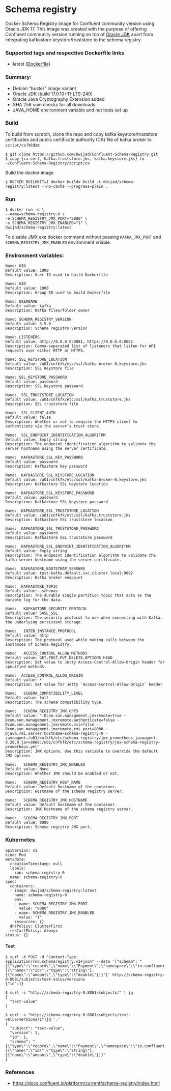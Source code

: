 # Schema registry

Docker Schema Registry image for Confluent community version using Oracle JDK 17. This image was created with the purpose of offering  Confluent community version  running on top of [Oracle JDK](http://www.oracle.com/technetwork/java/javase/downloads/index.html) apart from integrating kafkastore keystore/truststore to the schema registry.

### Supported tags and respective Dockerfile links

 - latest ([Dockerfile](https://github.com/Dwijad/Confluent-Schema-Registry/blob/main/Dockerfile))

### Summary:

-   Debian "buster" image variant
-   Oracle JDK (build 17.0.10+11-LTS-240)
-   Oracle Java Cryptography Extension added
-   SHA 256 sum checks for all downloads
-   JAVA_HOME environment variable and net tools set up

### Build

To build from scratch, clone the repo and copy kafka keystore/truststore certificates and public certificate authority (CA) file of kafka broker to `script/ca` folder.

    $ git clone https://github.com/Dwijad/Confluent-Schema-Registry.git
    $ copy {ca-cert, kafka.truststore.jks, kafka.keystore.jks} to ~/Confluent-Schema-Registry/script/ca 

Build the docker image

    $ DOCKER_BUILDKIT=1 docker buildx build -t dwijad/schema-registry:latest --no-cache --progress=plain .
    
### Run
    $ docker run -d \
    --name=schema-registry-0 \
    -e SCHEMA_REGISTRY_JMX_PORT="8080" \
    -e SCHEMA_REGISTRY_JMX_ENABLED="1" \
    dwijad/schema-registry:latest

To disable JMX exe docker command without passing   `KAFKA_JMX_PORT` and `SCHEMA_REGISTRY_JMX_ENABLED` environment vriable.

 ### Environment variables:

    Name: UID
    Default value: 1000
    Description: User ID used to build Dockerfile   

    Name: GID
    Default value: 1000
    Description: Group ID used to build Dockerfile

    Name: USERNAME 
    Default value: kafka
    Description: Kafka files/folder owner 
    
    Name: SCHEMA_REGISTRY_VERSION 
    Default value: 3.5.0
    Description: Schema registry version
     
    Name: LISTENERS 
    Default value: http://0.0.0.0:8081, https://0.0.0.0:8082
    Description: Comma-separated list of listeners that listen for API requests over either HTTP or HTTPS.

    Name: SSL_KEYSTORE_LOCATION 
    Default value: /u01/cnfkfk/etc/ssl/kafka-broker-0.keystore.jks
    Description: SSL Keystore file

    Name: SSL_KEYSTORE_PASSWORD 
    Default value: password
    Description: SSL Keystore password
  
    Name:  SSL_TRUSTSTORE_LOCATION 
    Default value: /u01/cnfkfk/etc/ssl/kafka.truststore.jks
    Description: SSL truststore file
 
    Name:  SSL_CLIENT_AUTH 
    Default value: false
    Description: Whether or not to require the HTTPS client to authenticate via the server’s trust store.

    Name:  SSL_ENDPOINT_IDENTIFICATION_ALGORITHM
    Default value: Empty string
    Description: The endpoint identification algorithm to validate the server hostname using the server certificate.
    
    Name:  KAFKASTORE_SSL_KEY_PASSWORD
    Default value: password
    Description: Kafkastore key password
    
    Name:  KAFKASTORE_SSL_KEYSTORE_LOCATION 
    Default value: /u01/cnfkfk/etc/ssl/kafka-broker-0.keystore.jks
    Description: Kafkastore SSL keystore location 
    
    Name:  KAFKASTORE_SSL_KEYSTORE_PASSWORD 
    Default value: password
    Description: Kafkastore SSL keystore password 
    
    Name:  KAFKASTORE_SSL_TRUSTSTORE_LOCATION 
    Default value: /u01/cnfkfk/etc/ssl/kafka.truststore.jks
    Description: Kafkastore SSL truststore location
    
    Name:  KAFKASTORE_SSL_TRUSTSTORE_PASSWORD
    Default value: password
    Description: Kafkastore SSL truststore password    

    Name:  KAFKASTORE_SSL_ENDPOINT_IDENTIFICATION_ALGORITHM 
    Default value: Empty string
    Description: The endpoint identification algorithm to validate the kafka server hostname using the server certificate.
        
    Name:  KAFKASTORE_BOOTSTRAP_SERVERS 
    Default value: test-kafka.default.svc.cluster.local:9092
    Description: Kafka broker endpoint 
   
    Name:  KAFKASTORE_TOPIC 
    Default value: _schemas
    Description: The durable single partition topic that acts as the durable log for the data.
        
    Name:   KAFKASTORE_SECURITY_PROTOCOL  
    Default value: SASL_SSL
    Description: The security protocol to use when connecting with Kafka, the underlying persistent storage.
    
    Name:   INTER_INSTANCE_PROTOCOL  
    Default value: http
    Description: The protocol used while making calls between the instances of Schema Registry.
    
    Name:   ACCESS_CONTROL_ALLOW_METHODS  
    Default value: GET,POST,PUT,DELETE,OPTIONS,HEAD
    Description: Set value to Jetty Access-Control-Allow-Origin header for specified methods.
       
    Name:  ACCESS_CONTROL_ALLOW_ORIGIN
    Default value: *
    Description: Set value for Jetty `Access-Control-Allow-Origin` header
     
    Name:   SCHEMA_COMPATIBILITY_LEVEL   
    Default value: full
    Description: The schema compatibility type.
    
    Name:   SCHEMA_REGISTRY_JMX_OPTS   
    Default value: "-Dcom.sun.management.jmxremote=true -Dcom.sun.management.jmxremote.authenticate=false -Dcom.sun.management.jmxremote.ssl=false -Dcom.sun.management.jmxremote.rmi.port=8080 -Djava.rmi.server.hostname=schema-registry-0 -javaagent:/u01/cnfkfk/etc/schema-registry/jmx_prometheus_javaagent-0.20.0.jar=8080:/u01/cnfkfk/etc/schema-registry/jmx-schema-registry-prometheus.yml"
    Description: JMX options. Use this variable to override the default JMX options

    Name:   SCHEMA_REGISTRY_JMX_ENABLED   
    Default value: None
    Description: Whether JMX should be enabled or not.

    Name:   SCHEMA_REGISTRY_HOST_NAME   
    Default value: Default hostname of the container.
    Description: Hostname of the schema registry server.         

    Name:   SCHEMA_REGISTRY_JMX_HOSTNAME  
    Default value: Default hostname of the container.
    Description: JMX Hostname of the schema registry server. 

    Name:   SCHEMA_REGISTRY_JMX_PORT 
    Default value: 8080
    Description: Schema registry JMX port.


### Kubernetes

    apiVersion: v1
    kind: Pod
    metadata:
      creationTimestamp: null
      labels:
        run: schema-registry-0
      name: schema-registry-0
    spec:
      containers:
      - image: dwijad/schema-registry:latest
        name: schema-registry-0
        env:
        - name: SCHEMA_REGISTRY_JMX_PORT
          value: "8080"
        - name: SCHEMA_REGISTRY_JMX_ENABLED
          value: "1"
        resources: {}
      dnsPolicy: ClusterFirst
      restartPolicy: Always
    status: {}

#### Test

    $ curl -X POST -H "Content-Type: application/vnd.schemaregistry.v1+json" --data '{"schema": "{\"type\":\"record\",\"name\":\"Payment\",\"namespace\":\"io.confluent.examples.clients.basicavro\",\"fields\":[{\"name\":\"id\",\"type\":\"string\"},{\"name\":\"amount\",\"type\":\"double\"}]}"}' http://schema-registry-0:8081/subjects/test-value/versions
    {"id":1}
    
    $ curl -s "http://schema-registry-0:8081/subjects/" | jq
    [
      "test-value"
    ]
    
    $ curl -s "http://schema-registry-0:8081/subjects/test-value/versions/1"|jq '.'
    {
      "subject": "test-value",
      "version": 1,
      "id": 1,
      "schema": "{\"type\":\"record\",\"name\":\"Payment\",\"namespace\":\"io.confluent.examples.clients.basicavro\",\"fields\":[{\"name\":\"id\",\"type\":\"string\"},{\"name\":\"amount\",\"type\":\"double\"}]}"
    }

### References

 - https://docs.confluent.io/platform/current/schema-registry/index.html

<!--stackedit_data:
eyJoaXN0b3J5IjpbMzgzMjk0NDYzLC0xNDE2NTE0Njc2LDE0Nj
Y2MzEzNTEsLTMzMTc2MjU3NiwtMTg3NjIzODQ3MywtMzM5NDUy
OTU4LC0xNTQ4NDAzNTkyLDExNjcyNDMzMzcsMTAzNjU0MjcwOC
wzMDEyNDk1ODMsLTEwOTA2NzI3NDMsMTY2NjgwMzk0MCwtMjA5
MzI4NzY4NSwxMDY0MTI5MTg1LC0yMDI2MTQ3Mzg2LDI3MjYyMT
M3MCw3ODgxNjgzMDIsNDgyMjI2NTU4LDE1NTMzNjk1NzddfQ==

-->